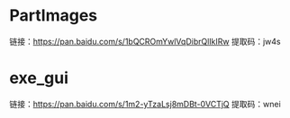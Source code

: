 # PartImages

链接：https://pan.baidu.com/s/1bQCROmYwlVqDibrQlIkIRw 
提取码：jw4s

# exe_gui
链接：https://pan.baidu.com/s/1m2-yTzaLsj8mDBt-0VCTjQ 
提取码：wnei
